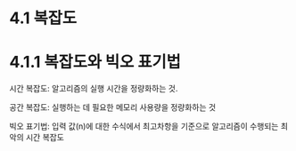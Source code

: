 # 4.1 복잡도

# 4.1.1 복잡도와 빅오 표기법

시간 복잡도: 알고리즘의 실행 시간을 정량화하는 것.

공간 복잡도: 실행하는 데 필요한 메모리 사용량을 정량화하는 것

빅오 표기법: 입력 값(n)에 대한 수식에서 최고차항을 기준으로 알고리즘이 수행되는 최악의 시간 복잡도
